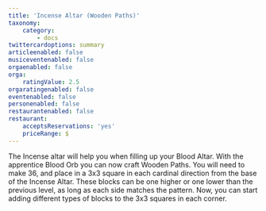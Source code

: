 ```yaml
---
title: 'Incense Altar (Wooden Paths)'
taxonomy:
    category:
        - docs
twittercardoptions: summary
articleenabled: false
musiceventenabled: false
orgaenabled: false
orga:
    ratingValue: 2.5
orgaratingenabled: false
eventenabled: false
personenabled: false
restaurantenabled: false
restaurant:
    acceptsReservations: 'yes'
    priceRange: $
---
```


The Incense altar will help you when filling up your Blood Altar. With the apprentice Blood Orb you can now craft Wooden Paths. You will need to make 36, and place in a 3x3 square in each cardinal direction from the base of the Incense Altar. These blocks can be one higher or one lower than the previous level, as long as each side matches the pattern. Now, you can start adding different types of blocks to the 3x3 squares in each corner.